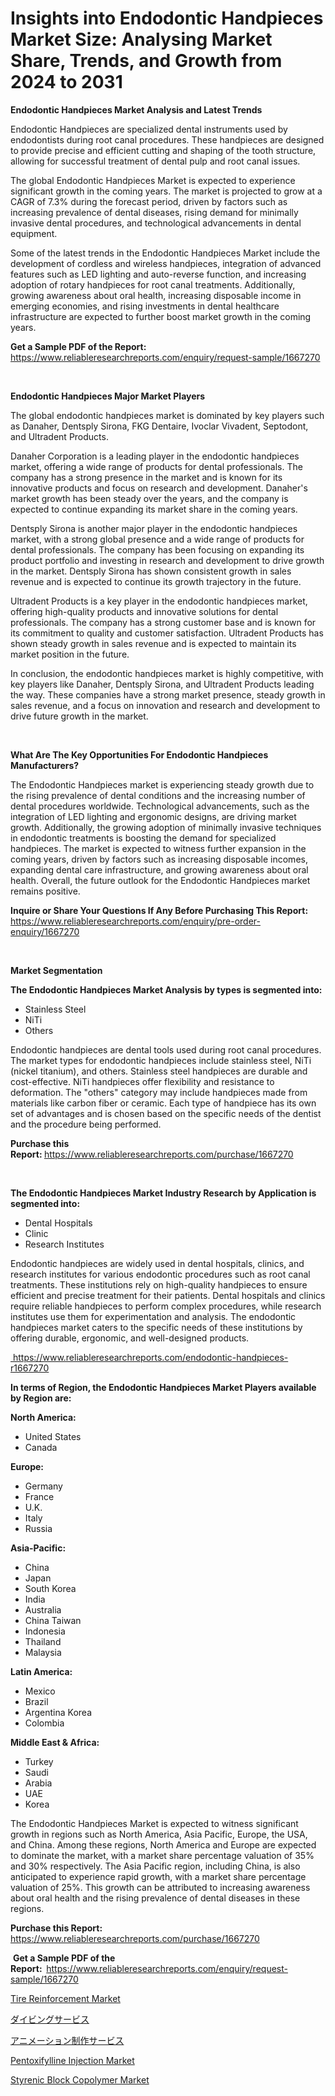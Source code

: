 <p><h1>Insights into Endodontic Handpieces Market Size: Analysing Market Share, Trends, and Growth from 2024 to 2031</h1></p><p><strong>Endodontic Handpieces Market Analysis and Latest Trends</strong></p>
<p><p>Endodontic Handpieces are specialized dental instruments used by endodontists during root canal procedures. These handpieces are designed to provide precise and efficient cutting and shaping of the tooth structure, allowing for successful treatment of dental pulp and root canal issues.</p><p>The global Endodontic Handpieces Market is expected to experience significant growth in the coming years. The market is projected to grow at a CAGR of 7.3% during the forecast period, driven by factors such as increasing prevalence of dental diseases, rising demand for minimally invasive dental procedures, and technological advancements in dental equipment.</p><p>Some of the latest trends in the Endodontic Handpieces Market include the development of cordless and wireless handpieces, integration of advanced features such as LED lighting and auto-reverse function, and increasing adoption of rotary handpieces for root canal treatments. Additionally, growing awareness about oral health, increasing disposable income in emerging economies, and rising investments in dental healthcare infrastructure are expected to further boost market growth in the coming years.</p></p>
<p><strong>Get a Sample PDF of the Report:&nbsp;</strong> <a href="https://www.reliableresearchreports.com/enquiry/request-sample/1667270">https://www.reliableresearchreports.com/enquiry/request-sample/1667270</a></p>
<p>&nbsp;</p>
<p><strong>Endodontic Handpieces Major Market Players</strong></p>
<p><p>The global endodontic handpieces market is dominated by key players such as Danaher, Dentsply Sirona, FKG Dentaire, Ivoclar Vivadent, Septodont, and Ultradent Products. </p><p>Danaher Corporation is a leading player in the endodontic handpieces market, offering a wide range of products for dental professionals. The company has a strong presence in the market and is known for its innovative products and focus on research and development. Danaher's market growth has been steady over the years, and the company is expected to continue expanding its market share in the coming years.</p><p>Dentsply Sirona is another major player in the endodontic handpieces market, with a strong global presence and a wide range of products for dental professionals. The company has been focusing on expanding its product portfolio and investing in research and development to drive growth in the market. Dentsply Sirona has shown consistent growth in sales revenue and is expected to continue its growth trajectory in the future.</p><p>Ultradent Products is a key player in the endodontic handpieces market, offering high-quality products and innovative solutions for dental professionals. The company has a strong customer base and is known for its commitment to quality and customer satisfaction. Ultradent Products has shown steady growth in sales revenue and is expected to maintain its market position in the future.</p><p>In conclusion, the endodontic handpieces market is highly competitive, with key players like Danaher, Dentsply Sirona, and Ultradent Products leading the way. These companies have a strong market presence, steady growth in sales revenue, and a focus on innovation and research and development to drive future growth in the market.</p></p>
<p>&nbsp;</p>
<p><strong>What Are The Key Opportunities For Endodontic Handpieces Manufacturers?</strong></p>
<p><p>The Endodontic Handpieces market is experiencing steady growth due to the rising prevalence of dental conditions and the increasing number of dental procedures worldwide. Technological advancements, such as the integration of LED lighting and ergonomic designs, are driving market growth. Additionally, the growing adoption of minimally invasive techniques in endodontic treatments is boosting the demand for specialized handpieces. The market is expected to witness further expansion in the coming years, driven by factors such as increasing disposable incomes, expanding dental care infrastructure, and growing awareness about oral health. Overall, the future outlook for the Endodontic Handpieces market remains positive.</p></p>
<p><strong>Inquire or Share Your Questions If Any Before Purchasing This Report:</strong> <a href="https://www.reliableresearchreports.com/enquiry/pre-order-enquiry/1667270">https://www.reliableresearchreports.com/enquiry/pre-order-enquiry/1667270</a></p>
<p>&nbsp;</p>
<p><strong>Market Segmentation</strong></p>
<p><strong>The Endodontic Handpieces Market Analysis by types is segmented into:</strong></p>
<p><ul><li>Stainless Steel</li><li>NiTi</li><li>Others</li></ul></p>
<p><p>Endodontic handpieces are dental tools used during root canal procedures. The market types for endodontic handpieces include stainless steel, NiTi (nickel titanium), and others. Stainless steel handpieces are durable and cost-effective. NiTi handpieces offer flexibility and resistance to deformation. The "others" category may include handpieces made from materials like carbon fiber or ceramic. Each type of handpiece has its own set of advantages and is chosen based on the specific needs of the dentist and the procedure being performed.</p></p>
<p><strong>Purchase this Report:&nbsp;</strong><a href="https://www.reliableresearchreports.com/purchase/1667270">https://www.reliableresearchreports.com/purchase/1667270</a></p>
<p>&nbsp;</p>
<p><strong>The Endodontic Handpieces Market Industry Research by Application is segmented into:</strong></p>
<p><ul><li>Dental Hospitals</li><li>Clinic</li><li>Research Institutes</li></ul></p>
<p><p>Endodontic handpieces are widely used in dental hospitals, clinics, and research institutes for various endodontic procedures such as root canal treatments. These institutions rely on high-quality handpieces to ensure efficient and precise treatment for their patients. Dental hospitals and clinics require reliable handpieces to perform complex procedures, while research institutes use them for experimentation and analysis. The endodontic handpieces market caters to the specific needs of these institutions by offering durable, ergonomic, and well-designed products.</p></p>
<p><a href="https://www.reliableresearchreports.com/endodontic-handpieces-r1667270">&nbsp;https://www.reliableresearchreports.com/endodontic-handpieces-r1667270</a></p>
<p><strong>In terms of Region, the Endodontic Handpieces Market Players available by Region are:</strong></p>
<p>
    <p> <strong> North America: </strong>
        <ul>
            <li>United States</li>
            <li>Canada</li>
        </ul>
        </p> 
    <p> <strong> Europe: </strong>
        <ul>
            <li>Germany</li>
            <li>France</li>
            <li>U.K.</li>
            <li>Italy</li>
            <li>Russia</li>
        </ul>
        </p> 
    <p> <strong> Asia-Pacific: </strong>
        <ul>
            <li>China</li>
            <li>Japan</li>
            <li>South Korea</li>
            <li>India</li>
            <li>Australia</li>
            <li>China Taiwan</li>
            <li>Indonesia</li>
            <li>Thailand</li>
            <li>Malaysia</li>
        </ul>
        </p> 
    <p> <strong> Latin America: </strong>
        <ul>
            <li>Mexico</li>
            <li>Brazil</li>
            <li>Argentina Korea</li>
            <li>Colombia</li>
        </ul>
        </p> 
    <p> <strong> Middle East & Africa: </strong>
        <ul>
            <li>Turkey</li>
            <li>Saudi</li>
            <li>Arabia</li>
            <li>UAE</li>
            <li>Korea</li>
        </ul>
    </p>
    </p>
<p><p>The Endodontic Handpieces Market is expected to witness significant growth in regions such as North America, Asia Pacific, Europe, the USA, and China. Among these regions, North America and Europe are expected to dominate the market, with a market share percentage valuation of 35% and 30% respectively. The Asia Pacific region, including China, is also anticipated to experience rapid growth, with a market share percentage valuation of 25%. This growth can be attributed to increasing awareness about oral health and the rising prevalence of dental diseases in these regions.</p></p>
<p><strong>Purchase this Report: </strong><a href="https://www.reliableresearchreports.com/purchase/1667270">https://www.reliableresearchreports.com/purchase/1667270</a></p>
<p>&nbsp;<strong>Get a Sample PDF of the Report:&nbsp;&nbsp;</strong><a href="https://www.reliableresearchreports.com/enquiry/request-sample/1667270">https://www.reliableresearchreports.com/enquiry/request-sample/1667270</a></p>
<p><strong></strong></p>
<p><p><a href="https://github.com/RyleeBauch2023/Market-Research-Report-List-1/blob/main/tire-reinforcement-market.md">Tire Reinforcement Market</a></p><p><a href="https://github.com/FrancoWeber2023/Market-Research-Report-List-1/blob/main/653672953410.md">ダイビングサービス</a></p><p><a href="https://github.com/kegley4963/Market-Research-Report-List-1/blob/main/450080953409.md">アニメーション制作サービス</a></p><p><a href="https://www.linkedin.com/pulse/pentoxifylline-injection-market-report-reveals-latest-trends-idd1f">Pentoxifylline Injection Market</a></p><p><a href="https://github.com/Sarissaschmalingtr6fz2739/Market-Research-Report-List-2/blob/main/styrenic-block-copolymer-market.md">Styrenic Block Copolymer Market</a></p></p>